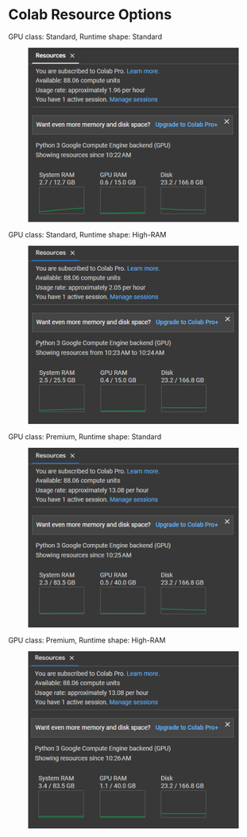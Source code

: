 # Colab Resource Options



GPU class: Standard, Runtime shape: Standard

<figure><img src="../../.gitbook/assets/image (4).png" alt=""><figcaption></figcaption></figure>



GPU class: Standard, Runtime shape: High-RAM

<figure><img src="../../.gitbook/assets/image (2) (1) (1) (4).png" alt=""><figcaption></figcaption></figure>



GPU class: Premium, Runtime shape: Standard

<figure><img src="../../.gitbook/assets/image (16).png" alt=""><figcaption></figcaption></figure>



GPU class: Premium, Runtime shape: High-RAM

<figure><img src="../../.gitbook/assets/image (3) (3).png" alt=""><figcaption></figcaption></figure>

